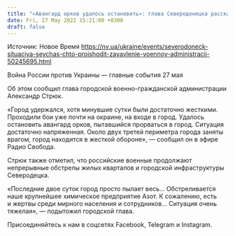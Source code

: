 ```yaml
---
title: "«Авангард орков удалось остановить»: глава Северодонецка рассказал о ситуации в городе"
date: Fri, 27 May 2022 15:21:00 +0300
draft: false
---
```

Источник: Новое Время https://nv.ua/ukraine/events/severodoneck-situaciya-seychas-chto-proishodit-zayavlenie-voennoy-administracii-50245695.html


Война России против Украины — главные события 27 мая

Об этом сообщил глава городской военно-гражданской администрации Александр Стрюк.

«Город удержался, хотя минувшие сутки были достаточно жесткими. Проходили бои уже почти на окраине, на входе в город. Удалось остановить авангард орков, пытавшийся прорваться в город. Ситуация достаточно напряженная. Около двух третей периметра города заняты врагом, город находится в жесткой обороне», — сообщил он в эфире Радио Свобода.

Стрюк также отметил, что российские военные продолжают непрерывные обстрелы жилых кварталов и городской инфраструктуры Северодецка.

«Последние двое суток город просто пылает весь… Обстреливается наше крупнейшее химическое предприятие Азот. К сожалению, есть и жертвы среди мирного населения и сотрудников… Ситуация очень тяжелая», — подытожил городской глава.

Присоединяйтесь к нам в соцсетях Facebook, Telegram и Instagram.
